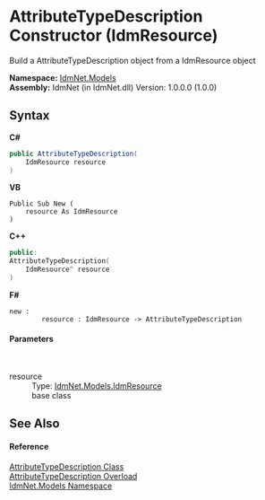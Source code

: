 # AttributeTypeDescription Constructor (IdmResource)
 

Build a AttributeTypeDescription object from a IdmResource object

**Namespace:**&nbsp;<a href="N_IdmNet_Models">IdmNet.Models</a><br />**Assembly:**&nbsp;IdmNet (in IdmNet.dll) Version: 1.0.0.0 (1.0.0)

## Syntax

**C#**<br />
``` C#
public AttributeTypeDescription(
	IdmResource resource
)
```

**VB**<br />
``` VB
Public Sub New ( 
	resource As IdmResource
)
```

**C++**<br />
``` C++
public:
AttributeTypeDescription(
	IdmResource^ resource
)
```

**F#**<br />
``` F#
new : 
        resource : IdmResource -> AttributeTypeDescription
```


#### Parameters
&nbsp;<dl><dt>resource</dt><dd>Type: <a href="T_IdmNet_Models_IdmResource">IdmNet.Models.IdmResource</a><br />base class</dd></dl>

## See Also


#### Reference
<a href="T_IdmNet_Models_AttributeTypeDescription">AttributeTypeDescription Class</a><br /><a href="Overload_IdmNet_Models_AttributeTypeDescription__ctor">AttributeTypeDescription Overload</a><br /><a href="N_IdmNet_Models">IdmNet.Models Namespace</a><br />